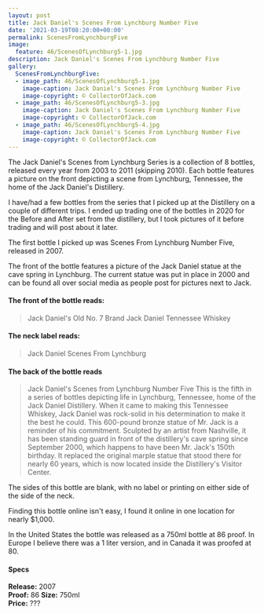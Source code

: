 ```yaml
---
layout: post
title: Jack Daniel's Scenes From Lynchburg Number Five
date: '2021-03-19T08:20:00+00:00'
permalink: ScenesFromLynchburgFive
image:
  feature: 46/ScenesOfLynchburg5-1.jpg
description: Jack Daniel's Scenes From Lynchburg Number Five
gallery:
  ScenesFromLynchburgFive:
  - image_path: 46/ScenesOfLynchburg5-1.jpg
    image-caption: Jack Daniel's Scenes From Lynchburg Number Five
    image-copyright: © CollectorOfJack.com
  - image_path: 46/ScenesOfLynchburg5-3.jpg
    image-caption: Jack Daniel's Scenes From Lynchburg Number Five
    image-copyright: © CollectorOfJack.com
  - image_path: 46/ScenesOfLynchburg5-4.jpg
    image-caption: Jack Daniel's Scenes From Lynchburg Number Five
    image-copyright: © CollectorOfJack.com
---
```


The Jack Daniel's Scenes from Lynchburg Series is a collection of 8 bottles, released every year from 2003 to 2011 (skipping 2010). Each bottle features a picture on the front depicting a scene from Lynchburg, Tennessee, the home of the Jack Daniel's Distillery.

I have/had a few bottles from the series that I picked up at the Distillery on a couple of different trips. I ended up trading one of the bottles in 2020 for the Before and After set from the distillery, but I took pictures of it before trading and will post about it later.

The first bottle I picked up was Scenes From Lynchburg Number Five, released in 2007. 

The front of the bottle features a picture of the Jack Daniel statue at the cave spring in Lynchburg. The current statue was put in place in 2000 and can be found all over social media as people post for pictures next to Jack.

#### The front of the bottle reads:

> Jack Daniel's
> Old No. 7 Brand
> Jack Daniel Tennessee Whiskey

#### The neck label reads: 

> Jack Daniel Scenes From Lynchburg

#### The back of the bottle reads

> Jack Daniel's
> Scenes from Lynchburg Number Five
> This is the fifth in a series of bottles depicting life in Lynchburg, Tennessee, home of the Jack Daniel Distillery. When it came to making this Tennessee Whiskey, Jack Daniel was rock-solid in his determination to make it the best he could. This 600-pound bronze statue of Mr. Jack is a reminder of his commitment. Sculpted by an artist from Nashville, it has been standing guard in front of the distillery's cave spring since September 2000, which happens to have been Mr. Jack's 150th birthday. It replaced the original marple statue that stood there for nearly 60 years, which is now located inside the Distillery's Visitor Center.

The sides of this bottle are blank, with no label or printing on either side of the side of the neck. 

Finding this bottle online isn't easy, I found it online in one location for nearly $1,000. 

In the United States the bottle was released as a 750ml bottle at 86 proof. In Europe I believe there was a 1 liter version, and in Canada it was proofed at 80.


#### Specs

**Release:** 2007  
**Proof:** 86
**Size:** 750ml  
**Price:** ???

